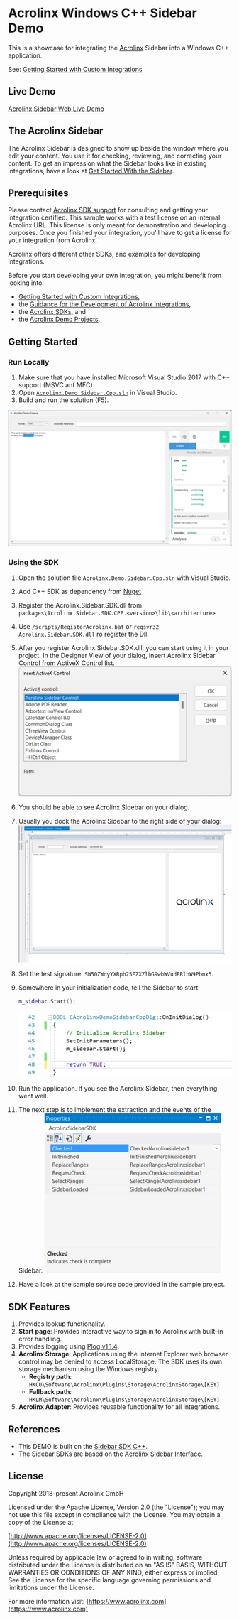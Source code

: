 # Acrolinx Windows C++ Sidebar Demo

This is a showcase for integrating the [Acrolinx](https://www.acrolinx.com/) Sidebar into a Windows C++ application.

See: [Getting Started with Custom Integrations](https://docs.acrolinx.com/customintegrations)

## Live Demo

[Acrolinx Sidebar Web Live Demo](https://acrolinx.github.io/acrolinx-sidebar-demo/samples/index.html)

## The Acrolinx Sidebar

The Acrolinx Sidebar is designed to show up beside the window where you edit your content.
You use it for checking, reviewing, and correcting your content.
To get an impression what the Sidebar looks like in existing integrations, have a look at
[Get Started With the Sidebar](https://docs.acrolinx.com/coreplatform/latest/en/the-sidebar/get-started-with-the-sidebar).

## Prerequisites

Please contact [Acrolinx SDK support](https://github.com/acrolinx/acrolinx-coding-guidance/blob/master/topics/sdk-support.md)
for consulting and getting your integration certified.
This sample works with a test license on an internal Acrolinx URL.
This license is only meant for demonstration and developing purposes.
Once you finished your integration, you'll have to get a license for your integration from Acrolinx.
  
Acrolinx offers different other SDKs, and examples for developing integrations.

Before you start developing your own integration, you might benefit from looking into:

* [Getting Started with Custom Integrations](https://docs.acrolinx.com/customintegrations),
* the [Guidance for the Development of Acrolinx Integrations](https://github.com/acrolinx/acrolinx-coding-guidance),
* the [Acrolinx SDKs](https://github.com/acrolinx?q=sdk), and
* the [Acrolinx Demo Projects](https://github.com/acrolinx?q=demo).

## Getting Started

### Run Locally

1. Make sure that you have installed Microsoft Visual Studio 2017 with C++ support (MSVC anf MFC)
2. Open [`Acrolinx.Demo.Sidebar.Cpp.sln`](Acrolinx.Demo.Sidebar.Cpp.sln) in Visual Studio.
3. Build and run the solution (F5).

![Screenshot of C++ Sidebar Example](/doc/sample.png)

### Using the SDK

1. Open the solution file `Acrolinx.Demo.Sidebar.Cpp.sln` with Visual Studio.
2. Add C++ SDK as dependency from [Nuget](https://www.nuget.org/packages/Acrolinx.Sidebar.SDK.CPP/)
3. Register the Acrolinx.Sidebar.SDK.dll from `packages\Acrolinx.Sidebar.SDK.CPP.<version>\lib\<architecture>`
4. Use `/scripts/RegisterAcrolinx.bat` or `regsvr32 Acrolinx.Sidebar.SDK.dll` ro register the Dll.
5. After you register Acrolinx.Sidebar.SDK.dll, you can start using it in your project.
   In the Designer View of your dialog, insert Acrolinx Sidebar Control from ActiveX Control list.
   ![Choose Items](/doc/chooseitems.png)
6. You should be able to see Acrolinx Sidebar on your dialog.
7. Usually you dock the Acrolinx Sidebar to the right side of your dialog:
   ![Dialog](/doc/dialog1.png)
8. Set the test signature: `SW50ZWdyYXRpb25EZXZlbG9wbWVudERlbW9Pbmx5`.
9. Somewhere in your initialization code, tell the Sidebar to start:

    ```cpp
    m_sidebar.Start();
    ```

    ![Start Sidebar](/doc/startcode.png)
10. Run the application. If you see the Acrolinx Sidebar, then everything went well.
11. The next step is to implement the extraction and the events of the Sidebar.
   ![Events](/doc/events.png)
12. Have a look at the sample source code provided in the sample project.

## SDK Features

1. Provides lookup functionality.
2. **Start page**: Provides interactive way to sign in to Acrolinx with built-in error handling.
3. Provides logging using [Plog v1.1.4](https://github.com/SergiusTheBest/plog).
4. **Acrolinx Storage**: Applications using the Internet Explorer web browser control may be denied to access LocalStorage.
   The SDK uses its own storage mechanism using the Windows registry.
   + **Registry path**: `HKCU\Software\Acrolinx\Plugins\Storage\AcrolinxStorage\[KEY]`
   + **Fallback path**: `HKLM\Software\Acrolinx\Plugins\Storage\AcrolinxStorage\[KEY]`
5. **Acrolinx Adapter**: Provides reusable functionality for all integrations.

## References

* This DEMO is built on the [Sidebar SDK C++](https://github.com/acrolinx/sidebar-sdk-cpp).
* The Sidebar SDKs are based on the [Acrolinx Sidebar Interface](https://acrolinx.github.io/sidebar-interface/).

## License

Copyright 2018-present Acrolinx GmbH

Licensed under the Apache License, Version 2.0 (the "License");
you may not use this file except in compliance with the License.
You may obtain a copy of the License at:

[http://www.apache.org/licenses/LICENSE-2.0](http://www.apache.org/licenses/LICENSE-2.0)

Unless required by applicable law or agreed to in writing, software
distributed under the License is distributed on an "AS IS" BASIS,
WITHOUT WARRANTIES OR CONDITIONS OF ANY KIND, either express or implied.
See the License for the specific language governing permissions and
limitations under the License.

For more information visit: [https://www.acrolinx.com](https://www.acrolinx.com)
